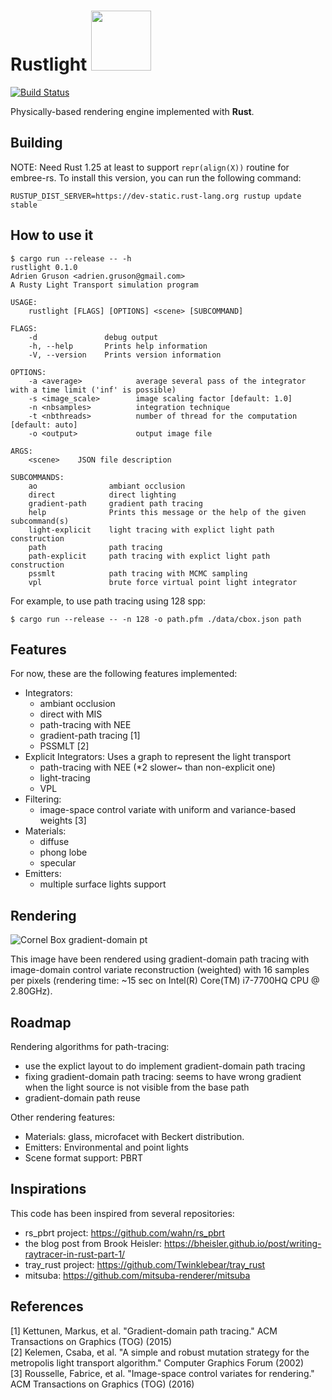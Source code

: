 <h1>
Rustlight <img src="http://beltegeuse.s3-website-ap-northeast-1.amazonaws.com/rustlight/logo.png" width="96"> 
</h1>

[![Build Status](https://travis-ci.org/beltegeuse/rustlight.svg?branch=master)](https://travis-ci.org/beltegeuse/rustlight)

Physically-based rendering engine implemented with **Rust**.

## Building

NOTE: Need Rust 1.25 at least to support ```repr(align(X))``` routine for embree-rs. To install this version, you can run the following command:

```RUSTUP_DIST_SERVER=https://dev-static.rust-lang.org rustup update stable```

## How to use it

```
$ cargo run --release -- -h
rustlight 0.1.0
Adrien Gruson <adrien.gruson@gmail.com>
A Rusty Light Transport simulation program

USAGE:
    rustlight [FLAGS] [OPTIONS] <scene> [SUBCOMMAND]

FLAGS:
    -d               debug output
    -h, --help       Prints help information
    -V, --version    Prints version information

OPTIONS:
    -a <average>            average several pass of the integrator with a time limit ('inf' is possible)
    -s <image_scale>        image scaling factor [default: 1.0]
    -n <nbsamples>          integration technique
    -t <nbthreads>          number of thread for the computation [default: auto]
    -o <output>             output image file

ARGS:
    <scene>    JSON file description

SUBCOMMANDS:
    ao                ambiant occlusion
    direct            direct lighting
    gradient-path     gradient path tracing
    help              Prints this message or the help of the given subcommand(s)
    light-explicit    light tracing with explict light path construction
    path              path tracing
    path-explicit     path tracing with explict light path construction
    pssmlt            path tracing with MCMC sampling
    vpl               brute force virtual point light integrator
```

For example, to use path tracing using 128 spp:
```
$ cargo run --release -- -n 128 -o path.pfm ./data/cbox.json path
```

## Features

For now, these are the following features implemented:
- Integrators: 
    * ambiant occlusion
    * direct with MIS
    * path-tracing with NEE
    * gradient-path tracing [1]
    * PSSMLT [2]
- Explicit Integrators: Uses a graph to represent the light transport
    * path-tracing with NEE (*2 slower~ than non-explicit one)
    * light-tracing
    * VPL
- Filtering: 
    * image-space control variate with uniform and variance-based weights [3]
- Materials: 
    * diffuse
    * phong lobe
    * specular
- Emitters: 
    * multiple surface lights support

## Rendering

![Cornel Box gradient-domain pt](http://beltegeuse.s3-website-ap-northeast-1.amazonaws.com/rustlight/cbox_gpt_weighted.png)

This image have been rendered using gradient-domain path tracing with image-domain control variate reconstruction (weighted) with 16 samples per pixels (rendering time: ~15 sec on Intel(R) Core(TM) i7-7700HQ CPU @ 2.80GHz).

## Roadmap

Rendering algorithms for path-tracing:
- use the explict layout to do implement gradient-domain path tracing
- fixing gradient-domain path tracing: seems to have wrong gradient when the light source is not visible from the base path
- gradient-domain path reuse

Other rendering features:

- Materials: glass, microfacet with Beckert distribution.
- Emitters: Environmental and point lights
- Scene format support: PBRT

## Inspirations

This code has been inspired from several repositories:

- rs_pbrt project: https://github.com/wahn/rs_pbrt
- the blog post from Brook Heisler: https://bheisler.github.io/post/writing-raytracer-in-rust-part-1/
- tray_rust project: https://github.com/Twinklebear/tray_rust
- mitsuba: https://github.com/mitsuba-renderer/mitsuba

## References
[1] Kettunen, Markus, et al. "Gradient-domain path tracing." ACM Transactions on Graphics (TOG) (2015) \
[2] Kelemen, Csaba, et al. "A simple and robust mutation strategy for the metropolis light transport algorithm." Computer Graphics Forum (2002) \
[3] Rousselle, Fabrice, et al. "Image-space control variates for rendering." ACM Transactions on Graphics (TOG) (2016)